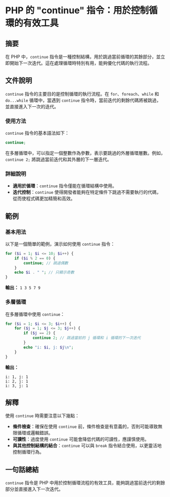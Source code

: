 <!--
Meta Description: # PHP 的 "continue" 指令：用於控制循環的有效工具 ## 摘要 在 PHP 中，`continue` 指令是一種控制結構，用於跳過當前循環的其餘部分，並立即開始下一次迭代。這在處理循環時特別有用，能夠優化代碼的執行流程。 ## 文件說明 `continue` 指令的主要目的是控制循環...
Meta Keywords: continue, php, while, echo, 用於控制循環的有效工具
-->

# PHP 的 "continue" 指令：用於控制循環的有效工具

## 摘要
在 PHP 中，`continue` 指令是一種控制結構，用於跳過當前循環的其餘部分，並立即開始下一次迭代。這在處理循環時特別有用，能夠優化代碼的執行流程。

## 文件說明
`continue` 指令的主要目的是控制循環的執行流程。在 `for`、`foreach`、`while` 和 `do...while` 循環中，當遇到 `continue` 指令時，當前迭代的剩餘代碼將被跳過，並直接進入下一次的迭代。

### 使用方法
`continue` 指令的基本語法如下：

```php
continue;
```

在多層循環中，可以指定一個整數作為參數，表示要跳過的外層循環層數。例如，`continue 2;` 將跳過當前迭代和其外層的下一層迭代。

### 詳細說明
- **適用於循環**：`continue` 指令僅能在循環結構中使用。
- **迭代控制**：`continue` 使得開發者能夠在特定條件下跳過不需要執行的代碼，從而使程式碼更加精簡和高效。

## 範例
### 基本用法
以下是一個簡單的範例，演示如何使用 `continue` 指令：

```php
for ($i = 1; $i <= 10; $i++) {
    if ($i % 2 == 0) {
        continue; // 跳過偶數
    }
    echo $i . " "; // 只顯示奇數
}
```
**輸出：** `1 3 5 7 9`

### 多層循環
在多層循環中使用 `continue`：

```php
for ($i = 1; $i <= 3; $i++) {
    for ($j = 1; $j <= 3; $j++) {
        if ($j == 2) {
            continue 2; // 跳過當前的 j 循環和 i 循環的下一次迭代
        }
        echo "i: $i, j: $j\n";
    }
}
```
**輸出：**
```
i: 1, j: 1
i: 2, j: 1
i: 3, j: 1
```

## 解釋
使用 `continue` 時需要注意以下幾點：
- **條件檢查**：確保在使用 `continue` 前，條件檢查是有意義的，否則可能導致無限循環或邏輯錯誤。
- **可讀性**：過度使用 `continue` 可能會降低代碼的可讀性，應謹慎使用。
- **與其他控制結構的結合**：`continue` 可以與 `break` 指令結合使用，以更靈活地控制循環行為。

## 一句話總結
`continue` 指令是 PHP 中用於控制循環流程的有效工具，能夠跳過當前迭代的剩餘部分並直接進入下一次迭代。
